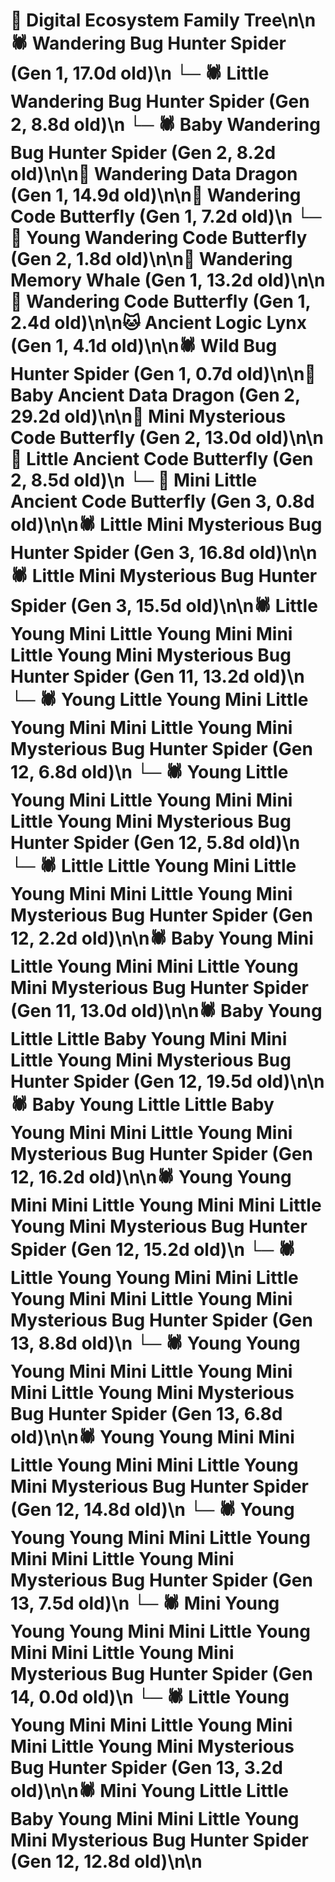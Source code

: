 # 🌳 Digital Ecosystem Family Tree\n\n🕷️ Wandering Bug Hunter Spider (Gen 1, 17.0d old)\n  └─ 🕷️ Little Wandering Bug Hunter Spider (Gen 2, 8.8d old)\n  └─ 🕷️ Baby Wandering Bug Hunter Spider (Gen 2, 8.2d old)\n\n🐉 Wandering Data Dragon (Gen 1, 14.9d old)\n\n🦋 Wandering Code Butterfly (Gen 1, 7.2d old)\n  └─ 🦋 Young Wandering Code Butterfly (Gen 2, 1.8d old)\n\n🐋 Wandering Memory Whale (Gen 1, 13.2d old)\n\n🦋 Wandering Code Butterfly (Gen 1, 2.4d old)\n\n🐱 Ancient Logic Lynx (Gen 1, 4.1d old)\n\n🕷️ Wild Bug Hunter Spider (Gen 1, 0.7d old)\n\n🐉 Baby Ancient Data Dragon (Gen 2, 29.2d old)\n\n🦋 Mini Mysterious Code Butterfly (Gen 2, 13.0d old)\n\n🦋 Little Ancient Code Butterfly (Gen 2, 8.5d old)\n  └─ 🦋 Mini Little Ancient Code Butterfly (Gen 3, 0.8d old)\n\n🕷️ Little Mini Mysterious Bug Hunter Spider (Gen 3, 16.8d old)\n\n🕷️ Little Mini Mysterious Bug Hunter Spider (Gen 3, 15.5d old)\n\n🕷️ Little Young Mini Little Young Mini Mini Little Young Mini Mysterious Bug Hunter Spider (Gen 11, 13.2d old)\n  └─ 🕷️ Young Little Young Mini Little Young Mini Mini Little Young Mini Mysterious Bug Hunter Spider (Gen 12, 6.8d old)\n  └─ 🕷️ Young Little Young Mini Little Young Mini Mini Little Young Mini Mysterious Bug Hunter Spider (Gen 12, 5.8d old)\n  └─ 🕷️ Little Little Young Mini Little Young Mini Mini Little Young Mini Mysterious Bug Hunter Spider (Gen 12, 2.2d old)\n\n🕷️ Baby Young Mini Little Young Mini Mini Little Young Mini Mysterious Bug Hunter Spider (Gen 11, 13.0d old)\n\n🕷️ Baby Young Little Little Baby Young Mini Mini Little Young Mini Mysterious Bug Hunter Spider (Gen 12, 19.5d old)\n\n🕷️ Baby Young Little Little Baby Young Mini Mini Little Young Mini Mysterious Bug Hunter Spider (Gen 12, 16.2d old)\n\n🕷️ Young Young Mini Mini Little Young Mini Mini Little Young Mini Mysterious Bug Hunter Spider (Gen 12, 15.2d old)\n  └─ 🕷️ Little Young Young Mini Mini Little Young Mini Mini Little Young Mini Mysterious Bug Hunter Spider (Gen 13, 8.8d old)\n  └─ 🕷️ Young Young Young Mini Mini Little Young Mini Mini Little Young Mini Mysterious Bug Hunter Spider (Gen 13, 6.8d old)\n\n🕷️ Young Young Mini Mini Little Young Mini Mini Little Young Mini Mysterious Bug Hunter Spider (Gen 12, 14.8d old)\n  └─ 🕷️ Young Young Young Mini Mini Little Young Mini Mini Little Young Mini Mysterious Bug Hunter Spider (Gen 13, 7.5d old)\n    └─ 🕷️ Mini Young Young Young Mini Mini Little Young Mini Mini Little Young Mini Mysterious Bug Hunter Spider (Gen 14, 0.0d old)\n  └─ 🕷️ Little Young Young Mini Mini Little Young Mini Mini Little Young Mini Mysterious Bug Hunter Spider (Gen 13, 3.2d old)\n\n🕷️ Mini Young Little Little Baby Young Mini Mini Little Young Mini Mysterious Bug Hunter Spider (Gen 12, 12.8d old)\n\n